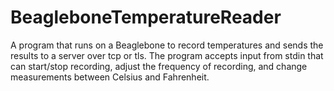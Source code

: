 # BeagleboneTemperatureReader
A program that runs on a Beaglebone to record temperatures and sends the results to a server over tcp or tls. The program accepts input from stdin that can start/stop recording, adjust the frequency of recording, and change measurements between Celsius and Fahrenheit.

